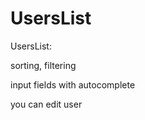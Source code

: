 UsersList
=========
UsersList:

sorting, filtering

input fields with autocomplete

you can edit user
